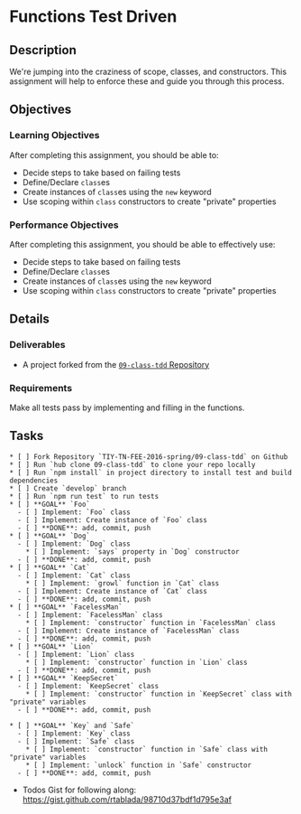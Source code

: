 # Functions Test Driven

## Description

We're jumping into the craziness of scope, classes, and constructors.
This assignment will help to enforce these and guide you through this process.

## Objectives

### Learning Objectives

After completing this assignment, you should be able to:

* Decide steps to take based on failing tests
* Define/Declare `class`es
* Create instances of `class`es using the `new` keyword
* Use scoping within `class` constructors to create "private" properties

### Performance Objectives

After completing this assignment, you should be able to effectively use:

* Decide steps to take based on failing tests
* Define/Declare `class`es
* Create instances of `class`es using the `new` keyword
* Use scoping within `class` constructors to create "private" properties

## Details

### Deliverables

* A project forked from the [`09-class-tdd` Repository](https://github.com/TIY-TN-FEE-2016-spring/09-class-tdd)

### Requirements

Make all tests pass by implementing and filling in the functions.


## Tasks

```
* [ ] Fork Repository `TIY-TN-FEE-2016-spring/09-class-tdd` on Github
* [ ] Run `hub clone 09-class-tdd` to clone your repo locally
* [ ] Run `npm install` in project directory to install test and build dependencies
* [ ] Create `develop` branch
* [ ] Run `npm run test` to run tests
* [ ] **GOAL** `Foo`
  - [ ] Implement: `Foo` class
  - [ ] Implement: Create instance of `Foo` class
  - [ ] **DONE**: add, commit, push
* [ ] **GOAL** `Dog`
  - [ ] Implement: `Dog` class
    * [ ] Implement: `says` property in `Dog` constructor
  - [ ] **DONE**: add, commit, push
* [ ] **GOAL** `Cat`
  - [ ] Implement: `Cat` class
    * [ ] Implement: `growl` function in `Cat` class
  - [ ] Implement: Create instance of `Cat` class
  - [ ] **DONE**: add, commit, push
* [ ] **GOAL** `FacelessMan`
  - [ ] Implement: `FacelessMan` class
    * [ ] Implement: `constructor` function in `FacelessMan` class
  - [ ] Implement: Create instance of `FacelessMan` class
  - [ ] **DONE**: add, commit, push
* [ ] **GOAL** `Lion`
  - [ ] Implement: `Lion` class
    * [ ] Implement: `constructor` function in `Lion` class
  - [ ] **DONE**: add, commit, push
* [ ] **GOAL** `KeepSecret`
  - [ ] Implement: `KeepSecret` class
    * [ ] Implement: `constructor` function in `KeepSecret` class with "private" variables
  - [ ] **DONE**: add, commit, push

* [ ] **GOAL** `Key` and `Safe`
  - [ ] Implement: `Key` class
  - [ ] Implement: `Safe` class
    * [ ] Implement: `constructor` function in `Safe` class with "private" variables
    * [ ] Implement: `unlock` function in `Safe` constructor
  - [ ] **DONE**: add, commit, push
```

* Todos Gist for following along: https://gist.github.com/rtablada/98710d37bdf1d795e3af
